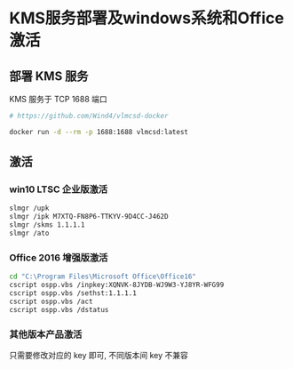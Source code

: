 # KMS服务部署及windows系统和Office激活

## 部署 KMS 服务

KMS 服务于 TCP 1688 端口

```bash
# https://github.com/Wind4/vlmcsd-docker

docker run -d --rm -p 1688:1688 vlmcsd:latest
```

## 激活

### win10 LTSC 企业版激活

```bash
slmgr /upk
slmgr /ipk M7XTQ-FN8P6-TTKYV-9D4CC-J462D
slmgr /skms 1.1.1.1
slmgr /ato
```

### Office 2016 增强版激活

```bash
cd "C:\Program Files\Microsoft Office\Office16"
cscript ospp.vbs /inpkey:XQNVK-8JYDB-WJ9W3-YJ8YR-WFG99
cscript ospp.vbs /sethst:1.1.1.1
cscript ospp.vbs /act
cscript ospp.vbs /dstatus
```

### 其他版本产品激活

只需要修改对应的 key 即可, 不同版本间 key 不兼容